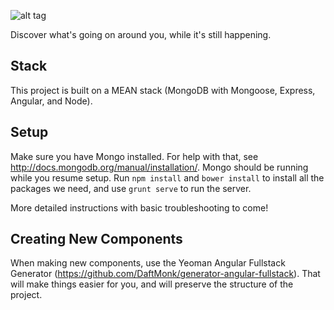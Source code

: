 ![alt tag](https://github.com/patrickw14/GeoNote/blob/master/client/assets/images/logo/geonote-blue.png)

Discover what's going on around you, while it's still happening.

## Stack

This project is built on a MEAN stack (MongoDB with Mongoose, Express, Angular, and Node).

## Setup

Make sure you have Mongo installed. For help with that, see http://docs.mongodb.org/manual/installation/. Mongo should be running while you resume setup. Run `npm install` and `bower install` to install all the packages we need, and use `grunt serve` to run the server.

More detailed instructions with basic troubleshooting to come!

## Creating New Components

When making new components, use the Yeoman Angular Fullstack Generator (https://github.com/DaftMonk/generator-angular-fullstack). That will make things easier for you, and will preserve the structure of the project. 
